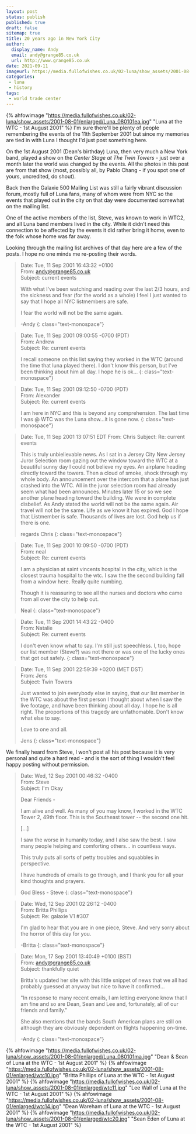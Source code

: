 ```yaml
---
layout: post
status: publish
published: true 
draft: false
sitemap: true
title: 20 years ago in New York City
author:
  display_name: Andy
  email: andy@grange85.co.uk
  url: http://www.grange85.co.uk
date: 2021-09-11
imageurl: https://media.fullofwishes.co.uk/02-luna/show_assets/2001-08-01/enlarged/Luna_080101ea.jpg
categories:
 - luna
 - history
tags:
 - world trade center
---
```

{% ahfowimage "https://media.fullofwishes.co.uk/02-luna/show_assets/2001-08-01/enlarged/Luna_080101ea.jpg" "Luna at the WTC - 1st August 2001" %}
I'm sure there'll be plenty of people remembering the events of the 11th September 2001 but since my memories are tied in with Luna I thought I'd just post something here.

On the 1st August 2001 (Dean's birthday) Luna, then very much a New York band, played a show on the _Center Stage at The Twin Towers_ - just over a month later the world was changed by the events. All the photos in this post are from that show (most, possibly all, by Pablo Chang - if you spot one of yours, uncredited, do shout).

Back then the Galaxie 500 Mailing List was still a fairly vibrant discussion forum, mostly full of Luna fans, many of whom were from NYC so the events that played out in the city on that day were documented somewhat on the mailing list.

One of the active members of the list, Steve, was known to work in WTC2, and all Luna band members lived in the city. While it didn't need this connection to be affected by the events it did rather bring it home, even to the folk whose home was far away.

Looking through the mailing list archives of that day here are a few of the posts. I hope no one minds me re-posting their words.

> Date: Tue, 11 Sep 2001 16:43:32 +0100  
> From: andy@grange85.co.uk  
> Subject: current events  
> 
> With what I've been watching and reading over the last 2/3 hours, and the sickness and fear (for the world as a whole) I feel I just wanted to say that I hope all NYC listmembers are safe.
> 
> I fear the world will not be the same again.
> 
> -Andy
{: class="text-monospace"}

<!--more-->

> Date: Tue, 11 Sep 2001 09:00:55 -0700 (PDT)  
> From: Andrew   
> Subject: Re: current events  
> 
> I recall someone on this list saying they worked in the WTC (around the time that luna played there).  I don't know this person, but I've been thinking about him all day.  I hope he is ok...
{: class="text-monospace"}


> Date: Tue, 11 Sep 2001 09:12:50 -0700 (PDT)  
> From: Alexander  
> Subject: Re: current events  
> 
> I am here in NYC and this is beyond any comprehension. The last time I was @ WTC was the Luna show...it is gone now.
{: class="text-monospace"}

> Date: Tue, 11 Sep 2001 13:07:51 EDT
> From: Chris
> Subject: Re: current events
> 
> This is truly unbielievable news. As I sat in a Jersey City New Jersey Juror Selection room gazing out the window toward the WTC at a beautiful sunny day I could not believe my eyes. An airplane heading directly toward the towers. Then a cloud of smoke, shock through my whole body. An announcement over the intercom that a plane has just crashed into the WTC. All in the juror selection room had already seem what had been announces. Minutes later 15 or so we see another plane heading toward the building. We were in complete disbelief. As Andy stated the world will not be the same again. Air travel will not be the same. Life as we know it has expired. God I hope that Listmember is safe. Thousands of lives are lost. God help us if there is one.
> 
> regards
> Chris
{: class="text-monospace"}


> Date: Tue, 11 Sep 2001 10:09:50 -0700 (PDT)  
> From: neal  
> Subject: Re: current events  
> 
> I am a physician at saint vincents hospital in the city, which is the closest trauma hospital to the wtc. I saw the the second building fall from a window here.  Really quite numbing.
> 
> Though it is reassuring to see all the nurses and doctors who came from all over the city to help out.
> 
> Neal
{: class="text-monospace"}


> Date: Tue, 11 Sep 2001 14:43:22 -0400  
> From: Natalie  
> Subject: Re: current events  
> 
> I don't even know what to say. I'm still just speechless. I, too, hope our list member (Steve?) was not there or was one of the lucky ones that got out safely.
{: class="text-monospace"}


> Date: Tue, 11 Sep 2001 22:59:39 +0200 (MET DST)  
> From: Jens  
> Subject: Twin Towers  
> 
> Just wanted to join everybody else in saying, that our list member in the WTC was about the first person I thought about when I saw the live footage, and have been thinking about all day. I hope he is all right. The proportions of this tragedy are unfathomable. Don't know what else to say. 
> 
> Love to one and all.
> 
> Jens
{: class="text-monospace"}

We finally heard from Steve, I won't post all his post because it is very personal and quite a hard read - and is the sort of thing I wouldn't feel happy posting without permission. 

> Date: Wed, 12 Sep 2001 00:46:32 -0400  
> From: Steve  
> Subject: I'm Okay  
> 
> Dear Friends -
> 
> I am alive and well.  As many of you may know, I worked in the WTC Tower 2, 49th floor.  This is the Southeast tower -- the second one hit.
>
> [...]
> 
> I saw the worse in humanity today, and I also saw the best.  I saw many people helping and comforting others... in countless ways.
> 
> This truly puts all sorts of petty troubles and squabbles in perspective.
> 
> I have hundreds of emails to go through, and I thank you for all your kind thoughts and prayers.
> 
> God Bless - Steve
{: class="text-monospace"}

> Date: Wed, 12 Sep 2001 02:26:12 -0400  
> From: Britta Phillips  
> Subject: Re: galaxie V1 #307  
> 
> I'm glad to hear that you are in one piece, Steve. And very sorry about the horror of this day for you.
> 
> -Britta
{: class="text-monospace"}


> Date: Mon, 17 Sep 2001 13:40:49 +0100 (BST)  
> From: andy@grange85.co.uk  
> Subject: thankfully quiet  
> 
> Britta's updated her site with this little snippet of news that we all had probably guessed at anyway but nice to have it confirmed...
> 
> "In response to many recent emails, I am letting everyone know that I am fine and so are Dean, Sean and Lee and, fortunately, all of our friends and family."
> 
> She also mentions that the bands South American plans are still on although they are obviously dependent on flights happening on-time.
> 
> -Andy
{: class="text-monospace"}

{% ahfowimage "https://media.fullofwishes.co.uk/02-luna/show_assets/2001-08-01/enlarged/Luna_080101ma.jpg" "Dean & Sean of Luna at the WTC - 1st August 2001" %}
{% ahfowimage "https://media.fullofwishes.co.uk/02-luna/show_assets/2001-08-01/enlarged/wtc10.jpg" "Britta Phillips of Luna at the WTC - 1st August 2001" %}
{% ahfowimage "https://media.fullofwishes.co.uk/02-luna/show_assets/2001-08-01/enlarged/wtc11.jpg" "Lee Wall of Luna at the WTC - 1st August 2001" %}
{% ahfowimage "https://media.fullofwishes.co.uk/02-luna/show_assets/2001-08-01/enlarged/wtc14.jpg" "Dean Wareham of Luna at the WTC - 1st August 2001" %}
{% ahfowimage "https://media.fullofwishes.co.uk/02-luna/show_assets/2001-08-01/enlarged/wtc20.jpg" "Sean Eden of Luna at the WTC - 1st August 2001" %}

